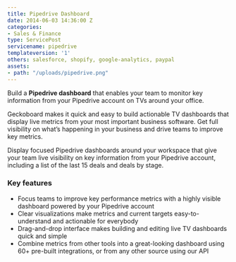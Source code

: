 ```yaml
---
title: Pipedrive Dashboard
date: 2014-06-03 14:36:00 Z
categories:
- Sales & Finance
type: ServicePost
servicename: pipedrive
templateversion: '1'
others: salesforce, shopify, google-analytics, paypal
assets:
- path: "/uploads/pipedrive.png"
---
```


Build a **Pipedrive dashboard** that enables your team to monitor key information from your Pipedrive account on TVs around your office.

Geckoboard makes it quick and easy to build actionable TV dashboards that display live metrics from your most important business software. Get full visibility on what’s happening in your business and drive teams to improve key metrics. 

Display focused Pipedrive dashboards around your workspace that give your team live visibility on key information from your Pipedrive  account, including a list of the last 15 deals and deals by stage. 


<div class="useful-resources widget-main__inner">
<h3>Key features</h3>
<ul class="resources-links">
<li><span>Focus teams to improve key performance metrics with a highly visible dashboard powered by your Pipedrive account</span></li>
<li><span>Clear visualizations make metrics and current targets easy-to-understand and actionable for everybody</span></li>
<li><span>Drag-and-drop interface makes building and editing live TV dashboards quick and simple</span></li>
<li><span>Combine metrics from other tools into a great-looking dashboard using 60+ pre-built integrations, or from any other source using our API</span></li>
</ul>
</div>
